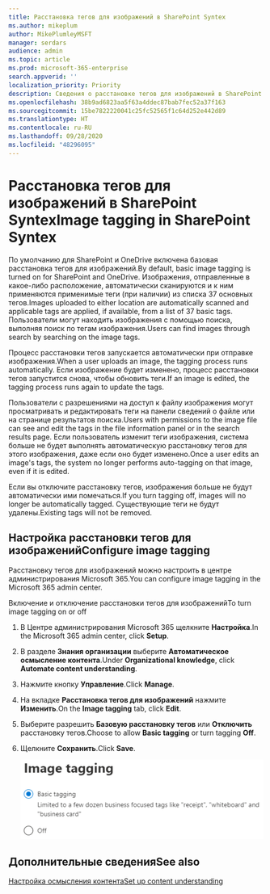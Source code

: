 ```yaml
---
title: Расстановка тегов для изображений в SharePoint Syntex
ms.author: mikeplum
author: MikePlumleyMSFT
manager: serdars
audience: admin
ms.topic: article
ms.prod: microsoft-365-enterprise
search.appverid: ''
localization_priority: Priority
description: Сведения о расстановке тегов для изображений в SharePoint Syntex
ms.openlocfilehash: 38b9ad6823aa5f63a4ddec87bab7fec52a37f163
ms.sourcegitcommit: 15be7822220041c25fc52565f1c64d252e442d89
ms.translationtype: HT
ms.contentlocale: ru-RU
ms.lasthandoff: 09/28/2020
ms.locfileid: "48296095"
---
```

# <a name="image-tagging-in-sharepoint-syntex"></a><span data-ttu-id="4d64a-103">Расстановка тегов для изображений в SharePoint Syntex</span><span class="sxs-lookup"><span data-stu-id="4d64a-103">Image tagging in SharePoint Syntex</span></span>

<span data-ttu-id="4d64a-104">По умолчанию для SharePoint и OneDrive включена базовая расстановка тегов для изображений.</span><span class="sxs-lookup"><span data-stu-id="4d64a-104">By default, basic image tagging is turned on for SharePoint and OneDrive.</span></span> <span data-ttu-id="4d64a-105">Изображения, отправленные в какое-либо расположение, автоматически сканируются и к ним применяются применимые теги (при наличии) из списка 37 основных тегов.</span><span class="sxs-lookup"><span data-stu-id="4d64a-105">Images uploaded to either location are automatically scanned and applicable tags are applied, if available, from a list of 37 basic tags.</span></span> <span data-ttu-id="4d64a-106">Пользователи могут находить изображения с помощью поиска, выполняя поиск по тегам изображения.</span><span class="sxs-lookup"><span data-stu-id="4d64a-106">Users can find images through search by searching on the image tags.</span></span>

<span data-ttu-id="4d64a-107">Процесс расстановки тегов запускается автоматически при отправке изображения.</span><span class="sxs-lookup"><span data-stu-id="4d64a-107">When a user uploads an image, the  tagging process runs automatically.</span></span> <span data-ttu-id="4d64a-108">Если изображение будет изменено, процесс расстановки тегов запустится снова, чтобы обновить теги.</span><span class="sxs-lookup"><span data-stu-id="4d64a-108">If an image is edited, the tagging process runs again to update the tags.</span></span>

<span data-ttu-id="4d64a-109">Пользователи с разрешениями на доступ к файлу изображения могут просматривать и редактировать теги на панели сведений о файле или на странице результатов поиска.</span><span class="sxs-lookup"><span data-stu-id="4d64a-109">Users with permissions to the image file can see and edit the tags in the file information panel or in the search results page.</span></span> <span data-ttu-id="4d64a-110">Если пользователь изменит теги изображения, система больше не будет выполнять автоматическую расстановку тегов для этого изображения, даже если оно будет изменено.</span><span class="sxs-lookup"><span data-stu-id="4d64a-110">Once a user edits an image's tags, the system no longer performs auto-tagging on that image, even if it is edited.</span></span>

<span data-ttu-id="4d64a-111">Если вы отключите расстановку тегов, изображения больше не будут автоматически ими помечаться.</span><span class="sxs-lookup"><span data-stu-id="4d64a-111">If you turn tagging off, images will no longer be automatically tagged.</span></span> <span data-ttu-id="4d64a-112">Существующие теги не будут удалены.</span><span class="sxs-lookup"><span data-stu-id="4d64a-112">Existing tags will not be removed.</span></span>

## <a name="configure-image-tagging"></a><span data-ttu-id="4d64a-113">Настройка расстановки тегов для изображений</span><span class="sxs-lookup"><span data-stu-id="4d64a-113">Configure image tagging</span></span>

<span data-ttu-id="4d64a-114">Расстановку тегов для изображений можно настроить в центре администрирования Microsoft 365.</span><span class="sxs-lookup"><span data-stu-id="4d64a-114">You can configure image tagging in the Microsoft 365 admin center.</span></span>  

<span data-ttu-id="4d64a-115">Включение и отключение расстановки тегов для изображений</span><span class="sxs-lookup"><span data-stu-id="4d64a-115">To turn image tagging on or off</span></span>

1. <span data-ttu-id="4d64a-116">В Центре администрирования Microsoft 365 щелкните **Настройка**.</span><span class="sxs-lookup"><span data-stu-id="4d64a-116">In the Microsoft 365 admin center, click **Setup**.</span></span>

2. <span data-ttu-id="4d64a-117">В разделе **Знания организации** выберите **Автоматическое осмысление контента**.</span><span class="sxs-lookup"><span data-stu-id="4d64a-117">Under **Organizational knowledge**, click **Automate content understanding**.</span></span>

3. <span data-ttu-id="4d64a-118">Нажмите кнопку **Управление**.</span><span class="sxs-lookup"><span data-stu-id="4d64a-118">Click **Manage**.</span></span>

4. <span data-ttu-id="4d64a-119">На вкладке **Расстановка тегов для изображений** нажмите **Изменить**.</span><span class="sxs-lookup"><span data-stu-id="4d64a-119">On the **Image tagging** tab, click **Edit**.</span></span>

5. <span data-ttu-id="4d64a-120">Выберите разрешить **Базовую расстановку тегов** или **Отключить** расстановку тегов.</span><span class="sxs-lookup"><span data-stu-id="4d64a-120">Choose to allow **Basic tagging** or turn tagging **Off**.</span></span>

6. <span data-ttu-id="4d64a-121">Щелкните **Сохранить**.</span><span class="sxs-lookup"><span data-stu-id="4d64a-121">Click **Save**.</span></span>

    ![Снимок экрана элемента управления расстановкой тегов для изображений](../media/content-understanding/sharepoint-syntex-image-tagging-control.png)

## <a name="see-also"></a><span data-ttu-id="4d64a-123">Дополнительные сведения</span><span class="sxs-lookup"><span data-stu-id="4d64a-123">See also</span></span>

[<span data-ttu-id="4d64a-124">Настройка осмысления контента</span><span class="sxs-lookup"><span data-stu-id="4d64a-124">Set up content understanding</span></span>](set-up-content-understanding.md)